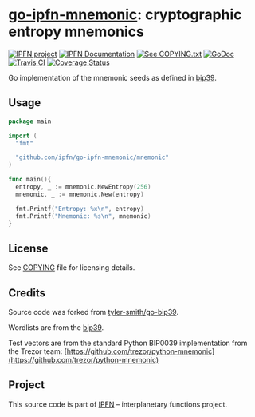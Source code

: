 # [go-ipfn-mnemonic][mnemonic]: cryptographic entropy mnemonics

[![IPFN project][badge-ipfn]][org-ipfn]
[![IPFN Documentation][badge-docs]][docs]
[![See COPYING.txt][badge-copying]][COPYING]
[![GoDoc][badge-godoc]][godoc-ipfn]
[![Travis CI][badge-ci]][ci]
[![Coverage Status][coverage-badge]][coverage-status]

Go implementation of the mnemonic seeds as defined in [bip39][].

## Usage

```go
package main

import (
  "fmt"

  "github.com/ipfn/go-ipfn-mnemonic/mnemonic"
)

func main(){
  entropy, _ := mnemonic.NewEntropy(256)
  mnemonic, _ := mnemonic.New(entropy)

  fmt.Printf("Entropy: %x\n", entropy)
  fmt.Printf("Mnemonic: %s\n", mnemonic)
}
```

## License

See [COPYING][COPYING] file for licensing details.

## Credits

Source code was forked from [tyler-smith/go-bip39](https://github.com/ipfn/go-ipfn-mnemonic).

Wordlists are from the [bip39][].

Test vectors are from the standard Python BIP0039 implementation from the
Trezor team: [https://github.com/trezor/python-mnemonic](https://github.com/trezor/python-mnemonic)

## Project

This source code is part of [IPFN](https://github.com/ipfn) – interplanetary functions project.

[ci]: https://travis-ci.org/ipfn/go-ipfn-mnemonic
[docs]: https://docs.ipfn.io/
[COPYING]: https://github.com/ipfn/go-ipfn-mnemonic/blob/master/COPYING
[badge-ci]: https://travis-ci.org/ipfn/go-ipfn-mnemonic.svg?branch=master
[badge-copying]: https://img.shields.io/badge/license-Apache%202.0-blue.svg?style=flat-square
[badge-docs]: https://img.shields.io/badge/documentation-IPFN-blue.svg?style=flat-square
[badge-godoc]: https://godoc.org/github.com/ipfn/go-ipfn-mnemonic/mnemonic?status.svg
[badge-ipfn]: https://img.shields.io/badge/project-IPFN-blue.svg?style=flat-square
[coverage-badge]: https://coveralls.io/repos/github/ipfn/go-ipfn-mnemonic/badge.svg?branch=master
[coverage-status]: https://coveralls.io/github/ipfn/go-ipfn-mnemonic?branch=master
[org-ipfn]: https://github.com/ipfn
[godoc-ipfn]: https://godoc.org/github.com/ipfn/go-ipfn-mnemonic/mnemonic
[mnemonic]: https://github.com/ipfn/go-ipfn-mnemonic/
[bip39]: https://github.com/bitcoin/bips/tree/master/bip-0039